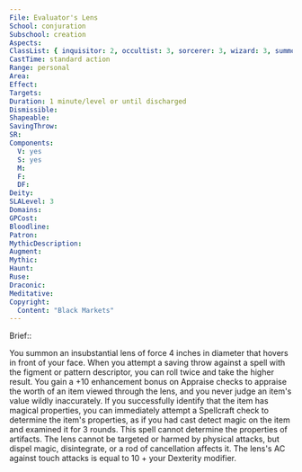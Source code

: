 ```yaml
---
File: Evaluator's Lens
School: conjuration
Subschool: creation
Aspects: 
ClassList: { inquisitor: 2, occultist: 3, sorcerer: 3, wizard: 3, summoner: 2, unchained summoner: 2, witch: 3 }
CastTime: standard action
Range: personal
Area: 
Effect: 
Targets: 
Duration: 1 minute/level or until discharged
Dismissible: 
Shapeable: 
SavingThrow: 
SR: 
Components:
  V: yes
  S: yes
  M: 
  F: 
  DF: 
Deity: 
SLALevel: 3
Domains: 
GPCost: 
Bloodline: 
Patron: 
MythicDescription: 
Augment: 
Mythic: 
Haunt: 
Ruse: 
Draconic: 
Meditative: 
Copyright:
  Content: "Black Markets"
---
```

Brief:: 

You summon an insubstantial lens of force 4 inches in diameter that hovers in front of your face. When you attempt a saving throw against a spell with the figment or pattern descriptor, you can roll twice and take the higher result. You gain a +10 enhancement bonus on Appraise checks to appraise the worth of an item viewed through the lens, and you never judge an item's value wildly inaccurately. If you successfully identify that the item has magical properties, you can immediately attempt a Spellcraft check to determine the item's properties, as if you had cast detect magic on the item and examined it for 3 rounds. This spell cannot determine the properties of artifacts.  The lens cannot be targeted or harmed by physical attacks, but dispel magic, disintegrate, or a rod of cancellation affects it. The lens's AC against touch attacks is equal to 10 + your Dexterity modifier.
